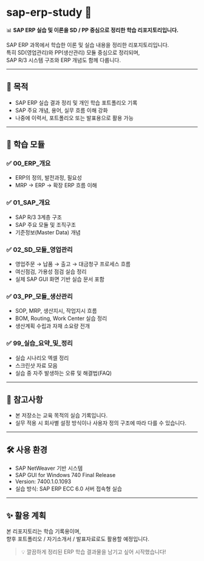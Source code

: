# sap-erp-study 📘  
📊 **SAP ERP 실습 및 이론을 SD / PP 중심으로 정리한 학습 리포지토리입니다.**

SAP ERP 과목에서 학습한 이론 및 실습 내용을 정리한 리포지토리입니다.  
특히 SD(영업관리)와 PP(생산관리) 모듈 중심으로 정리되며,  
SAP R/3 시스템 구조와 ERP 개념도 함께 다룹니다.

---

## 📌 목적

- SAP ERP 실습 결과 정리 및 개인 학습 포트폴리오 기록
- SAP 주요 개념, 용어, 실무 흐름 이해 강화
- 나중에 이력서, 포트폴리오 또는 발표용으로 활용 가능

---

## 🧠 학습 모듈

### ✅ 00_ERP_개요
- ERP의 정의, 발전과정, 필요성
- MRP → ERP → 확장 ERP 흐름 이해

### ✅ 01_SAP_개요
- SAP R/3 3계층 구조
- SAP 주요 모듈 및 조직구조
- 기준정보(Master Data) 개념

### ✅ 02_SD_모듈_영업관리
- 영업주문 → 납품 → 출고 → 대금청구 프로세스 흐름
- 여신점검, 가용성 점검 실습 정리
- 실제 SAP GUI 화면 기반 실습 문서 포함

### ✅ 03_PP_모듈_생산관리
- SOP, MRP, 생산지시, 작업지시 흐름
- BOM, Routing, Work Center 실습 정리
- 생산계획 수립과 자재 소요량 전개

### ✅ 99_실습_요약_및_정리
- 실습 시나리오 엑셀 정리
- 스크린샷 자료 모음
- 실습 중 자주 발생하는 오류 및 해결법(FAQ)

---

## 📎 참고사항

- 본 저장소는 교육 목적의 실습 기록입니다.
- 실무 적용 시 회사별 설정 방식이나 사용자 정의 구조에 따라 다를 수 있습니다.

---

## 🛠️ 사용 환경

- SAP NetWeaver 기반 시스템
- SAP GUI for Windows 740 Final Release
- Version: 7400.1.0.1093
- 실습 방식: SAP ERP ECC 6.0 서버 접속형 실습

---

## ✨ 활용 계획
본 리포지토리는 학습 기록용이며,  
향후 포트폴리오 / 자기소개서 / 발표자료로도 활용할 예정입니다.

> 💡 깔끔하게 정리된 ERP 학습 결과물을 남기고 싶어 시작했습니다!


